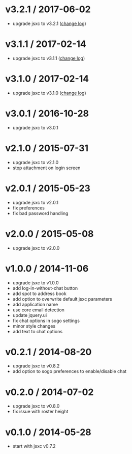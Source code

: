 v3.2.1 / 2017-06-02
===
- upgrade jsxc to v3.2.1 ([change log](https://github.com/jsxc/jsxc/blob/master/CHANGELOG.md))

v3.1.1 / 2017-02-14
===
- upgrade jsxc to v3.1.1 ([change log](https://github.com/jsxc/jsxc/blob/master/CHANGELOG.md))

v3.1.0 / 2017-02-14
===
- upgrade jsxc to v3.1.0 ([change log](https://github.com/jsxc/jsxc/blob/master/CHANGELOG.md))

v3.0.1 / 2016-10-28
===
- upgrade jsxc to v3.0.1

v2.1.0 / 2015-07-31
===
- upgrade jsxc to v2.1.0
- stop attachment on login screen

v2.0.1 / 2015-05-23
===
- upgrade jsxc to v2.0.1
- fix preferences
- fix bad password handling

v2.0.0 / 2015-05-08
===
- upgrade jsxc to v2.0.0

v1.0.0 / 2014-11-06
===
- upgrade jsxc to v1.0.0
- add log-in-without-chat button
- add spot to address book
- add option to overwrite default jsxc parameters
- add application name
- use core email detection
- update jquery.ui
- fix chat options in sogo settings
- minor style changes
- add text to chat options

v0.2.1 / 2014-08-20
===
- upgrade jsxc to v0.8.2
- add option to sogo preferences to enable/disable chat

v0.2.0 / 2014-07-02
===
- upgrade jsxc to v0.8.0
- fix issue with roster height

v0.1.0 / 2014-05-28
===
- start with jsxc v0.7.2
